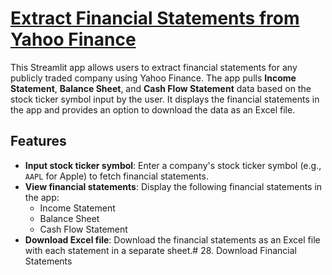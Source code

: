 # [Extract Financial Statements from Yahoo Finance](https://project-7-download-financial-statements-jgtsw7vavcfcwnhgpf4jyh.streamlit.app/)

This Streamlit app allows users to extract financial statements for any publicly traded company using Yahoo Finance. The app pulls **Income Statement**, **Balance Sheet**, and **Cash Flow Statement** data based on the stock ticker symbol input by the user. It displays the financial statements in the app and provides an option to download the data as an Excel file.

## Features
- **Input stock ticker symbol**: Enter a company's stock ticker symbol (e.g., `AAPL` for Apple) to fetch financial statements.
- **View financial statements**: Display the following financial statements in the app:
  - Income Statement
  - Balance Sheet
  - Cash Flow Statement
- **Download Excel file**: Download the financial statements as an Excel file with each statement in a separate sheet.# 28. Download Financial Statements
 
